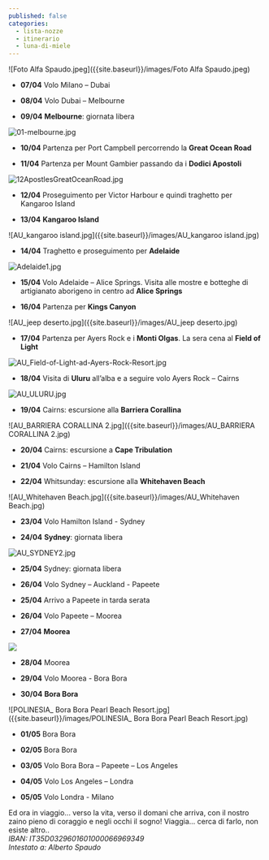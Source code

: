 ```yaml
---
published: false
categories:
  - lista-nozze
  - itinerario
  - luna-di-miele
---
```

![Foto Alfa Spaudo.jpeg]({{site.baseurl}}/images/Foto Alfa Spaudo.jpeg)

- **07/04**		Volo Milano – Dubai

- **08/04**		Volo Dubai – Melbourne

- **09/04**		**Melbourne**: giornata libera

![01-melbourne.jpg]({{site.baseurl}}/images/01-melbourne.jpg)
		
- **10/04**		Partenza per Port Campbell percorrendo la **Great Ocean Road**

- **11/04**		Partenza per Mount Gambier passando da i **Dodici Apostoli**

![12ApostlesGreatOceanRoad.jpg]({{site.baseurl}}/images/12ApostlesGreatOceanRoad.jpg)

- **12/04**		Proseguimento per Victor Harbour e quindi traghetto per Kangaroo Island 

- **13/04**		**Kangaroo Island**

![AU_kangaroo island.jpg]({{site.baseurl}}/images/AU_kangaroo island.jpg)
		
- **14/04**		Traghetto e proseguimento per **Adelaide**

![Adelaide1.jpg]({{site.baseurl}}/images/Adelaide1.jpg)

- **15/04**		Volo Adelaide – Alice Springs. Visita alle mostre e botteghe di artigianato aborigeno in centro ad **Alice Springs**
		
- **16/04**		Partenza per **Kings Canyon**

![AU_jeep deserto.jpg]({{site.baseurl}}/images/AU_jeep deserto.jpg)


- **17/04**		Partenza per Ayers Rock e i **Monti Olgas**.
				La sera cena al **Field of Light**
                
![AU_Field-of-Light-ad-Ayers-Rock-Resort.jpg]({{site.baseurl}}/images/AU_Field-of-Light-ad-Ayers-Rock-Resort.jpg)


- **18/04**		Visita di **Uluru** all’alba e a seguire volo Ayers Rock – Cairns

![AU_ULURU.jpg]({{site.baseurl}}/images/AU_ULURU.jpg)

                
- **19/04**		Cairns: escursione alla **Barriera Corallina**

![AU_BARRIERA CORALLINA 2.jpg]({{site.baseurl}}/images/AU_BARRIERA CORALLINA 2.jpg)

- **20/04**		Cairns: escursione a **Cape Tribulation**

- **21/04**		Volo Cairns – Hamilton Island

- **22/04**		Whitsunday: escursione alla **Whitehaven Beach**

![AU_Whitehaven Beach.jpg]({{site.baseurl}}/images/AU_Whitehaven Beach.jpg)

- **23/04**		Volo Hamilton Island - Sydney

- **24/04**		**Sydney**: giornata libera

![AU_SYDNEY2.jpg]({{site.baseurl}}/images/AU_SYDNEY2.jpg)

- **25/04**		Sydney: giornata libera
		
- **26/04**		Volo Sydney –  Auckland - Papeete

- **25/04**		Arrivo a Papeete in tarda serata

- **26/04**		Volo Papeete – Moorea

- **27/04**		**Moorea**

![]({{site.baseurl}}/images/POLINESIA_%20Sofitel%20MooreaIa%20Ora%20Beach%20Resort.jpg)
		
- **28/04**		Moorea
		
- **29/04**		Volo Moorea  - Bora Bora

- **30/04**		**Bora Bora**

![POLINESIA_ Bora Bora Pearl Beach Resort.jpg]({{site.baseurl}}/images/POLINESIA_ Bora Bora Pearl Beach Resort.jpg)
			
- **01/05**		Bora Bora
			
- **02/05**		Bora Bora
		
- **03/05**		Volo Bora Bora – Papeete – Los Angeles 

- **04/05**		Volo Los Angeles – Londra

- **05/05**		Volo Londra  - Milano


<div class="citazione">Ed ora in viaggio... verso la vita, verso il domani che arriva, con il nostro zaino pieno di coraggio e negli occhi il sogno! Viaggia... cerca di farlo, non esiste altro..</div>
<address>
IBAN: IT35D0329601601000066969349 <br/>
Intestato a: Alberto Spaudo
</address>
